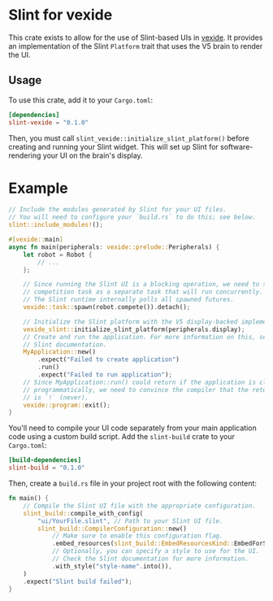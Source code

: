 # Slint for vexide

This crate exists to allow for the use of Slint-based UIs in [vexide]. It
provides an implementation of the Slint `Platform` trait that uses the V5 brain
to render the UI.

[vexide]: https://vexide.dev

## Usage

To use this crate, add it to your `Cargo.toml`:

```toml
[dependencies]
slint-vexide = "0.1.0"
```

Then, you must call `slint_vexide::initialize_slint_platform()` before creating
and running your Slint widget. This will set up Slint for software-rendering
your UI on the brain's display.

# Example

```rust
// Include the modules generated by Slint for your UI files.
// You will need to configure your `build.rs` to do this; see below.
slint::include_modules!();

#[vexide::main]
async fn main(peripherals: vexide::prelude::Peripherals) {
    let robot = Robot {
        // ...
    };

    // Since running the Slint UI is a blocking operation, we need to spawn the
    // competition task as a separate task that will run concurrently.
    // The Slint runtime internally polls all spawned futures.
    vexide::task::spawn(robot.compete()).detach();

    // Initialize the Slint platform with the V5 display-backed implementation.
    vexide_slint::initialize_slint_platform(peripherals.display);
    // Create and run the application. For more information on this, see the
    // Slint documentation.
    MyApplication::new()
        .expect("Failed to create application")
        .run()
        .expect("Failed to run application");
    // Since MyApplication::run() could return if the application is closed
    // programmatically, we need to convince the compiler that the return type
    // is `!` (never).
    vexide::program::exit();
}
```

You'll need to compile your UI code separately from your main application code
using a custom build script. Add the `slint-build` crate to your `Cargo.toml`:

```toml
[build-dependencies]
slint-build = "0.1.0"
```

Then, create a `build.rs` file in your project root with the following content:

```rust
fn main() {
    // Compile the Slint UI file with the appropriate configuration.
    slint_build::compile_with_config(
        "ui/YourFile.slint", // Path to your Slint UI file.
        slint_build::CompilerConfiguration::new()
            // Make sure to enable this configuration flag.
            .embed_resources(slint_build::EmbedResourcesKind::EmbedForSoftwareRenderer)
            // Optionally, you can specify a style to use for the UI.
            // Check the Slint documentation for more information.
            .with_style("style-name".into()),
    )
    .expect("Slint build failed");
}
```
